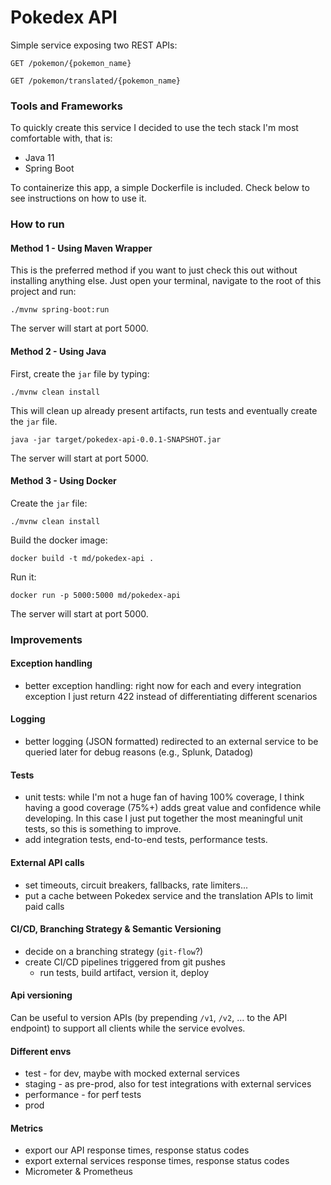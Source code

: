 # Pokedex API

Simple service exposing two REST APIs:

`GET /pokemon/{pokemon_name}`

`GET /pokemon/translated/{pokemon_name}`

### Tools and Frameworks

To quickly create this service I decided to use the tech stack I'm most comfortable with, that is:

- Java 11
- Spring Boot

To containerize this app, a simple Dockerfile is included. Check below to see instructions on how to use it.

### How to run

#### Method 1 - Using Maven Wrapper

This is the preferred method if you want to just check this out without installing anything else. Just open your terminal,
navigate to the root of this project and run:

`./mvnw spring-boot:run`

The server will start at port 5000.

#### Method 2 - Using Java

First, create the `jar` file by typing:

`./mvnw clean install`

This will clean up already present artifacts, run tests and eventually create the `jar` file. 

`java -jar target/pokedex-api-0.0.1-SNAPSHOT.jar`

The server will start at port 5000.

#### Method 3 - Using Docker

Create the `jar` file:

`./mvnw clean install`

Build the docker image:

`docker build -t md/pokedex-api .`

Run it:

`docker run -p 5000:5000 md/pokedex-api`

The server will start at port 5000.

### Improvements

#### Exception handling
* better exception handling: right now for each and every integration exception I just return 422 instead of
  differentiating different scenarios

#### Logging
* better logging (JSON formatted) redirected to an external service to be queried later for debug reasons
  (e.g., Splunk, Datadog)

#### Tests
* unit tests: while I'm not a huge fan of having 100% coverage, I think having a good coverage (75%+) adds great value and confidence 
while developing. In this case I just put together the most meaningful unit tests, so this is something to improve.
* add integration tests, end-to-end tests, performance tests.

#### External API calls
* set timeouts, circuit breakers, fallbacks, rate limiters...
* put a cache between Pokedex service and the translation APIs to limit paid calls

#### CI/CD, Branching Strategy & Semantic Versioning
* decide on a branching strategy (`git-flow`?)
* create CI/CD pipelines triggered from git pushes
  * run tests, build artifact, version it, deploy

#### Api versioning
Can be useful to version APIs (by prepending `/v1`, `/v2`, ... to the API endpoint) to support all clients while the service
evolves.

#### Different envs
* test - for dev, maybe with mocked external services
* staging - as pre-prod, also for test integrations with external services
* performance - for perf tests
* prod

#### Metrics
* export our API response times, response status codes
* export external services response times, response status codes
* Micrometer & Prometheus
